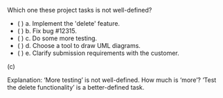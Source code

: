 <panel header="{{ icon_Q_A }} Which one is not a well-defined task?">

Which one these project tasks is not well-defined?

- ( ) a. Implement the 'delete' feature.
- ( ) b. Fix bug #12315.
- ( ) c. Do some more testing.
- ( ) d. Choose a tool to draw UML diagrams.
- ( ) e. Clarify submission requirements with the customer.

<panel type="seamless" header="{{ icon_A }} Answer" minimized>

(c)

Explanation: ‘More testing’ is not well-defined. How much is ‘more’? ‘Test the delete functionality’ is a better-defined task.

</panel>
</panel>

